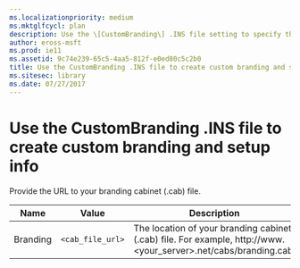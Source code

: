 ```yaml
---
ms.localizationpriority: medium
ms.mktglfcycl: plan
description: Use the \[CustomBranding\] .INS file setting to specify the location of your branding cabinet (.cab) file.
author: eross-msft
ms.prod: ie11
ms.assetid: 9c74e239-65c5-4aa5-812f-e0ed80c5c2b0
title: Use the CustomBranding .INS file to create custom branding and setup info (Internet Explorer Administration Kit 11 for IT Pros)
ms.sitesec: library
ms.date: 07/27/2017
---
```



# Use the CustomBranding .INS file to create custom branding and setup info
Provide the URL to your branding cabinet (.cab) file.

|Name       |Value                           | Description                                                  |
|-----------|--------------------------------|--------------------------------------------------------------|
|Branding |`<cab_file_url>` |The location of your branding cabinet (.cab) file. For example, http://www.&lt;your_server&gt;.net/cabs/branding.cab.|

